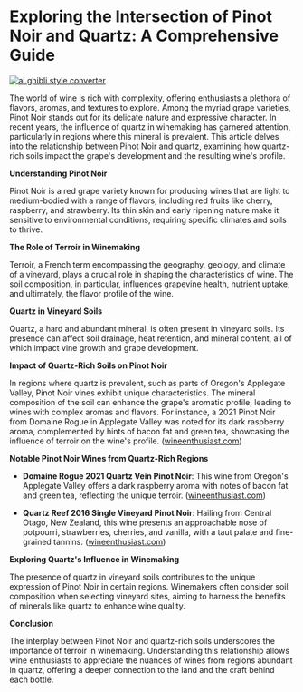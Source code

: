 # Exploring the Intersection of Pinot Noir and Quartz: A Comprehensive Guide

[![ai ghibli style converter](https://i.imgur.com/dwt8Y5G.gif)](https://witbeam.net/slzx)

The world of wine is rich with complexity, offering enthusiasts a plethora of flavors, aromas, and textures to explore. Among the myriad grape varieties, Pinot Noir stands out for its delicate nature and expressive character. In recent years, the influence of quartz in winemaking has garnered attention, particularly in regions where this mineral is prevalent. This article delves into the relationship between Pinot Noir and quartz, examining how quartz-rich soils impact the grape's development and the resulting wine's profile.

**Understanding Pinot Noir**

Pinot Noir is a red grape variety known for producing wines that are light to medium-bodied with a range of flavors, including red fruits like cherry, raspberry, and strawberry. Its thin skin and early ripening nature make it sensitive to environmental conditions, requiring specific climates and soils to thrive.

**The Role of Terroir in Winemaking**

Terroir, a French term encompassing the geography, geology, and climate of a vineyard, plays a crucial role in shaping the characteristics of wine. The soil composition, in particular, influences grapevine health, nutrient uptake, and ultimately, the flavor profile of the wine.

**Quartz in Vineyard Soils**

Quartz, a hard and abundant mineral, is often present in vineyard soils. Its presence can affect soil drainage, heat retention, and mineral content, all of which impact vine growth and grape development.

**Impact of Quartz-Rich Soils on Pinot Noir**

In regions where quartz is prevalent, such as parts of Oregon's Applegate Valley, Pinot Noir vines exhibit unique characteristics. The mineral composition of the soil can enhance the grape's aromatic profile, leading to wines with complex aromas and flavors. For instance, a 2021 Pinot Noir from Domaine Rogue in Applegate Valley was noted for its dark raspberry aroma, complemented by hints of bacon fat and green tea, showcasing the influence of terroir on the wine's profile. ([wineenthusiast.com](https://www.wineenthusiast.com/buying-guide/domaine-rogue-2021-quartz-vein-pinot-noir-applegate-valley/?utm_source=openai))

**Notable Pinot Noir Wines from Quartz-Rich Regions**

- **Domaine Rogue 2021 Quartz Vein Pinot Noir**: This wine from Oregon's Applegate Valley offers a dark raspberry aroma with notes of bacon fat and green tea, reflecting the unique terroir. ([wineenthusiast.com](https://www.wineenthusiast.com/buying-guide/domaine-rogue-2021-quartz-vein-pinot-noir-applegate-valley/?utm_source=openai))

- **Quartz Reef 2016 Single Vineyard Pinot Noir**: Hailing from Central Otago, New Zealand, this wine presents an approachable nose of potpourri, strawberries, cherries, and vanilla, with a taut palate and fine-grained tannins. ([wineenthusiast.com](https://www.wineenthusiast.com/buying-guide/quartz-reef-2016-single-vineyard-pinot-noir-central-otago/?utm_source=openai))

**Exploring Quartz's Influence in Winemaking**

The presence of quartz in vineyard soils contributes to the unique expression of Pinot Noir in certain regions. Winemakers often consider soil composition when selecting vineyard sites, aiming to harness the benefits of minerals like quartz to enhance wine quality.

**Conclusion**

The interplay between Pinot Noir and quartz-rich soils underscores the importance of terroir in winemaking. Understanding this relationship allows wine enthusiasts to appreciate the nuances of wines from regions abundant in quartz, offering a deeper connection to the land and the craft behind each bottle.